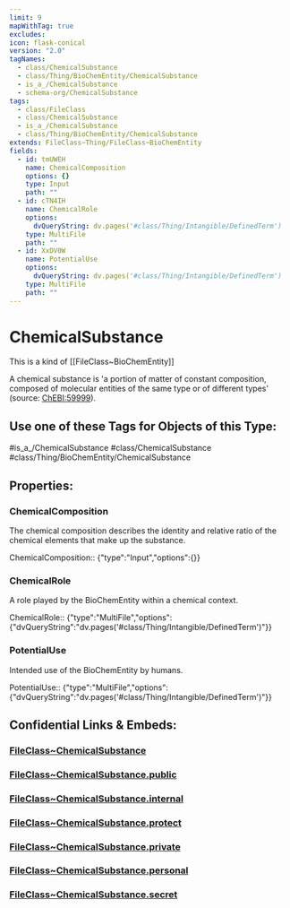 ```yaml
---
limit: 9
mapWithTag: true
excludes: 
icon: flask-conical
version: "2.0"
tagNames:
  - class/ChemicalSubstance
  - class/Thing/BioChemEntity/ChemicalSubstance
  - is_a_/ChemicalSubstance
  - schema-org/ChemicalSubstance
tags:
  - class/FileClass
  - class/ChemicalSubstance
  - is_a_/ChemicalSubstance
  - class/Thing/BioChemEntity/ChemicalSubstance
extends: FileClass~Thing/FileClass~BioChemEntity
fields:
  - id: tmUWEH
    name: ChemicalComposition
    options: {}
    type: Input
    path: ""
  - id: cTN4IH
    name: ChemicalRole
    options:
      dvQueryString: dv.pages('#class/Thing/Intangible/DefinedTerm')
    type: MultiFile
    path: ""
  - id: XxDV0W
    name: PotentialUse
    options:
      dvQueryString: dv.pages('#class/Thing/Intangible/DefinedTerm')
    type: MultiFile
    path: ""
---
```


# ChemicalSubstance
This is a kind of [[FileClass~BioChemEntity]]

A chemical substance is 'a portion of matter of constant composition, composed of molecular entities of the same type or of different types' (source: [ChEBI:59999](https://www.ebi.ac.uk/chebi/searchId.do?chebiId=59999)).


## Use one of these Tags for Objects of this Type:

#is_a_/ChemicalSubstance
#class/ChemicalSubstance
#class/Thing/BioChemEntity/ChemicalSubstance

## Properties:

### ChemicalComposition
The chemical composition describes the identity and relative ratio of the chemical elements that make up the substance.

ChemicalComposition:: {"type":"Input","options":{}}

### ChemicalRole
A role played by the BioChemEntity within a chemical context.

ChemicalRole:: {"type":"MultiFile","options":{"dvQueryString":"dv.pages('#class/Thing/Intangible/DefinedTerm')"}}

### PotentialUse
Intended use of the BioChemEntity by humans.

PotentialUse:: {"type":"MultiFile","options":{"dvQueryString":"dv.pages('#class/Thing/Intangible/DefinedTerm')"}}


## Confidential Links & Embeds: 

### [FileClass~ChemicalSubstance](/_Standards/fileClass/FileClass~Thing/FileClass~BioChemEntity/FileClass~ChemicalSubstance.md) 

### [FileClass~ChemicalSubstance.public](/_public/fileClass/FileClass~Thing/FileClass~BioChemEntity/FileClass~ChemicalSubstance.public.md) 

### [FileClass~ChemicalSubstance.internal](/_internal/fileClass/FileClass~Thing/FileClass~BioChemEntity/FileClass~ChemicalSubstance.internal.md) 

### [FileClass~ChemicalSubstance.protect](/_protect/fileClass/FileClass~Thing/FileClass~BioChemEntity/FileClass~ChemicalSubstance.protect.md) 

### [FileClass~ChemicalSubstance.private](/_private/fileClass/FileClass~Thing/FileClass~BioChemEntity/FileClass~ChemicalSubstance.private.md) 

### [FileClass~ChemicalSubstance.personal](/_personal/fileClass/FileClass~Thing/FileClass~BioChemEntity/FileClass~ChemicalSubstance.personal.md) 

### [FileClass~ChemicalSubstance.secret](/_secret/fileClass/FileClass~Thing/FileClass~BioChemEntity/FileClass~ChemicalSubstance.secret.md)

